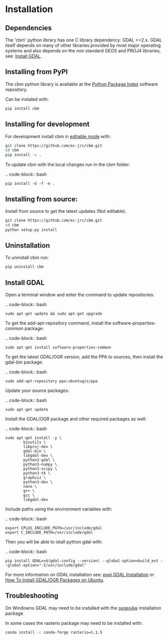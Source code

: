 # Installation

## Dependencies

The 'cbm' python library has one C library dependency: GDAL >=2.x. GDAL itself depends on many of other libraries provided by most major operating systems and also depends on the non standard GEOS and PROJ4 libraries, see: [Install GDAL](https://jrc-cbm.readthedocs.io/en/latest/cbm_install.html#install-gdal).


## Installing from PyPI

The cbm python library is available at the [Python Package Index](https://pypi.org/project/cbm) software repository.

Can be instaled with:

```bash
pip install cbm
```

## Installing for development

For development install cbm in [editable mode](https://pip.pypa.io/en/stable/reference/pip_install/#cmdoption-e) with:

```bash
git clone https://github.com/ec-jrc/cbm.git
cd cbm
pip install -e .
```

To update cbm with the local changes run in the cbm folder:

.. code-block:: bash

    pip install -U -f -e .


## Installing from source:

Install from source to get the latest updates (Not editable).

```bash
git clone https://github.com/ec-jrc/cbm.git
cd cbm
python setup.py install
```

## Uninstallation

To uninstall cbm run:

```bash
pip uninstall cbm
```


## Install GDAL

Open a terminal window and enter the command to update repositories:

.. code-block:: bash

    sudo apt-get update && sudo apt-get upgrade


To get the add-apt-repository command, install the software-properties-common package:

.. code-block:: bash

    sudo apt-get install software-properties-common


To get the latest GDAL/OGR version, add the PPA to sources, then install the gdal-bin package:

.. code-block:: bash

    sudo add-apt-repository ppa:ubuntugis/ppa


Update your source packages:

.. code-block:: bash

    sudo apt-get update

Install the GDAL/OGR package and other required packages as well:

.. code-block:: bash

    sudo apt-get install -y \
            binutils \
            libproj-dev \
            gdal-bin \
            libgdal-dev \
            python3-gdal \
            python3-numpy \
            python3-scipy \
            python3-tk \
            graphviz \
            python3-dev \
            nano \
            g++ \
            gcc \
            libgdal-dev


Include paths using the environment variables with:

.. code-block:: bash

    export CPLUS_INCLUDE_PATH=/usr/include/gdal
    export C_INCLUDE_PATH=/usr/include/gdal


Then you will be able to istall python gdal with:

.. code-block:: bash

    pip install GDAL==$(gdal-config --version) --global-option=build_ext --global-option="-I/usr/include/gdal"

<!-- $ -->
For more information on GDAL installation see:
[pypi GDAL Installation](https://pypi.org/project/GDAL)
or [How To Install GDAL/OGR Packages on Ubuntu](https://mothergeo-py.readthedocs.io/en/latest/development/how-to/gdal-ubuntu-pkg.html).


## Troubleshooting

On Windowns GDAL may need to be installed with the [osgeo4w](https://trac.osgeo.org/osgeo4w/) installation package

In some cases the rasterio package may need to be installed with:
```bash
conda install -c conda-forge rasterio=1.1.5
```
